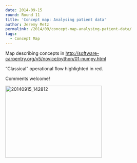 ```yaml
---
date: 2014-09-15
round: Round 11
title: 'Concept map: Analysing patient data'
author: Jeremy Metz
permalink: /2014/09/concept-map-analysing-patient-data/
tags:
  - Concept Map
---
```

Map describing concepts in http://software-carpentry.org/v5/novice/python/01-numpy.html

&#8220;Classical&#8221; operational flow highlighted in red.

Comments welcome!

[<img class="alignnone size-medium wp-image-8649" alt="20140915_142812" src="http://files.software-carpentry.org/training-course/2014/09/20140915_142812-300x225.jpg" width="300" height="225" />][1]

 [1]: http://files.software-carpentry.org/training-course/2014/09/20140915_142812.jpg
